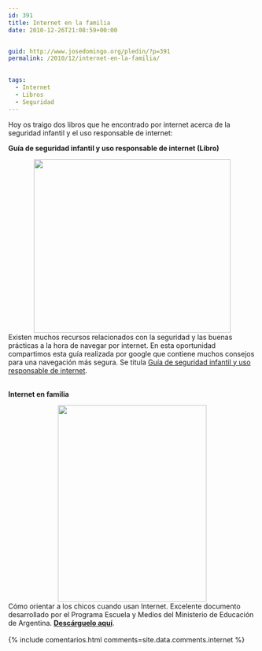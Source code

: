 ```yaml
---
id: 391
title: Internet en la familia
date: 2010-12-26T21:08:59+00:00


guid: http://www.josedomingo.org/pledin/?p=391
permalink: /2010/12/internet-en-la-familia/

  
tags:
  - Internet
  - Libros
  - Seguridad
---
```

Hoy os traigo dos libros que he encontrado por internet acerca de la seguridad infantil y el uso responsable de internet:

**Guía de seguridad infantil y uso responsable de internet (Libro)**

<div style="text-align: center;">
  <a href="http://1.bp.blogspot.com/_Vu4cDVjjvVI/TI6AKuru69I/AAAAAAAACS4/OQ-ZBG340EU/s1600/guiaseguridadinfantil.jpg" target="_blank"><img src="http://1.bp.blogspot.com/_Vu4cDVjjvVI/TI6AKuru69I/AAAAAAAACS4/OQ-ZBG340EU/s400/guiaseguridadinfantil.jpg" border="0" alt="" width="400" height="353" /></a>
</div>

<div>
  Existen muchos recursos relacionados con la seguridad y las buenas prácticas a la hora de navegar por internet. En esta oportunidad compartimos esta guía realizada por google que contiene muchos consejos para una navegación más segura. Se titula <a href="https://sites.google.com/site/grupoeducativa2010/file-cabinet/guiagoogle.pdf?attredirects=0&d=1" target="_blank">Guía de seguridad infantil y uso responsable de internet</a>.
</div>

<div>
  <a href="http://1.bp.blogspot.com/_Vu4cDVjjvVI/TI6AKuru69I/AAAAAAAACS4/OQ-ZBG340EU/s1600/guiaseguridadinfantil.jpg" target="_blank"><br /> </a>
</div>

**Internet en familia**

<div>
  <div style="text-align: center;">
    <a href="http://1.bp.blogspot.com/_Vu4cDVjjvVI/TJFCVa3MLQI/AAAAAAAACWI/HRmf_gSs9v4/s1600/Internetenfamilia.jpg" target="_blank"><img src="http://1.bp.blogspot.com/_Vu4cDVjjvVI/TJFCVa3MLQI/AAAAAAAACWI/HRmf_gSs9v4/s400/Internetenfamilia.jpg" border="0" alt="" width="302" height="400" /></a>
  </div>
</div>

<div>
  <div>
    Cómo orientar a los chicos cuando usan Internet. Excelente documento desarrollado por el Programa Escuela y Medios del Ministerio de Educación de Argentina. <strong><a href="https://sites.google.com/site/grupoeducativa2010/file-cabinet/internet_familia.pdf?attredirects=0&d=1" target="_blank">Descárguelo aquí</a></strong>.
  </div>
  
  <div>
    <a href="http://1.bp.blogspot.com/_Vu4cDVjjvVI/TJFCVa3MLQI/AAAAAAAACWI/HRmf_gSs9v4/s1600/Internetenfamilia.jpg" target="_blank"><br /> </a>
  </div>
</div>
{% include comentarios.html comments=site.data.comments.internet %}